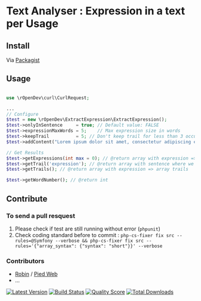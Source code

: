 # Text Analyser : Expression in a text per Usage

## Install

Via [Packagist](https://packagist.org/packages/ropendev/expression)

## Usage

```php

use \rOpenDev\curl\CurlRequest;

...
// Configure
$test = new \rOpenDev\ExtractExpression\ExtractExpression();
$test->onlyInSentence     = true; // Default value: FALSE
$test->expressionMaxWords = 5;    // Max expression size in words
$test->keepTrail          = 5; // Don't keep trail for less than 3 occurences found ine one text
$test->addContent("Lorem ipsum dolor sit amet, consectetur adipiscing elit, sed...");

// Get Results
$test->getExpressions(int max = 0); // @return array with expression => number
$test->getTrail('expression'); // @return array with sentence where we find expression (best with onlyInSentence = true)
$test->getTrails(); // @return array with expression => array trails

$test->getWordNumber(); // @return int
```

## Contribute


### To send a pull resquest

1. Please check if test are still running without error (`phpunit`)
2. Check coding standard before to commit : `php-cs-fixer fix src --rules=@Symfony --verbose && php-cs-fixer fix src --rules='{"array_syntax": {"syntax": "short"}}' --verbose`


### Contributors

* [Robin](https://www.robin-d.fr/) / [Pied Web](https://piedweb.com)
* ...


[![Latest Version](https://img.shields.io/github/tag/RobinDev/ExtractExpression.svg?style=flat&label=release)](https://github.com/RobinDev/ExtractExpression/tags)
[![Build Status](https://img.shields.io/travis/PiedWeb/CMS/master.svg?style=flat)](https://travis-ci.org/RobinDev/ExtractExpression)
[![Quality Score](https://img.shields.io/scrutinizer/g/RobinDev/ExtractExpression.svg?style=flat)](https://scrutinizer-ci.com/g/RobinDev/ExtractExpression)
[![Total Downloads](https://img.shields.io/packagist/dt/ropendev/expression.svg?style=flat)](https://packagist.org/packages/ropendev/expression)
